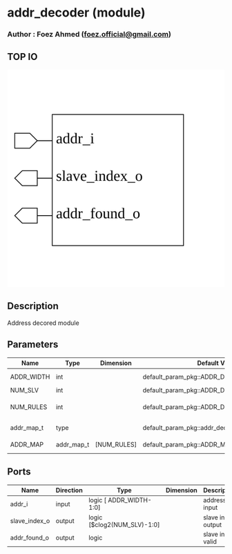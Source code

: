 # addr_decoder (module)

### Author : Foez Ahmed (foez.official@gmail.com)

## TOP IO
<img src="./addr_decoder_top.svg">

## Description
 Address decored module

## Parameters
|Name|Type|Dimension|Default Value|Description|
|-|-|-|-|-|
|ADDR_WIDTH|int||default_param_pkg::ADDR_DECODER_ADDR_WIDTH|address width|
|NUM_SLV|int||default_param_pkg::ADDR_DECODER_NUM_SLV|num slave|
|NUM_RULES|int||default_param_pkg::ADDR_DECODER_NUM_RULES|num address map rules|
|addr_map_t|type||default_param_pkg::addr_decoder_addr_map_t|address map type|
|ADDR_MAP|addr_map_t|[NUM_RULES]|default_param_pkg::ADDR_MAP|address map|

## Ports
|Name|Direction|Type|Dimension|Description|
|-|-|-|-|-|
|addr_i|input|logic [ ADDR_WIDTH-1:0]||address input|
|slave_index_o|output|logic [$clog2(NUM_SLV)-1:0]||slave index output|
|addr_found_o|output|logic||slave index valid|
